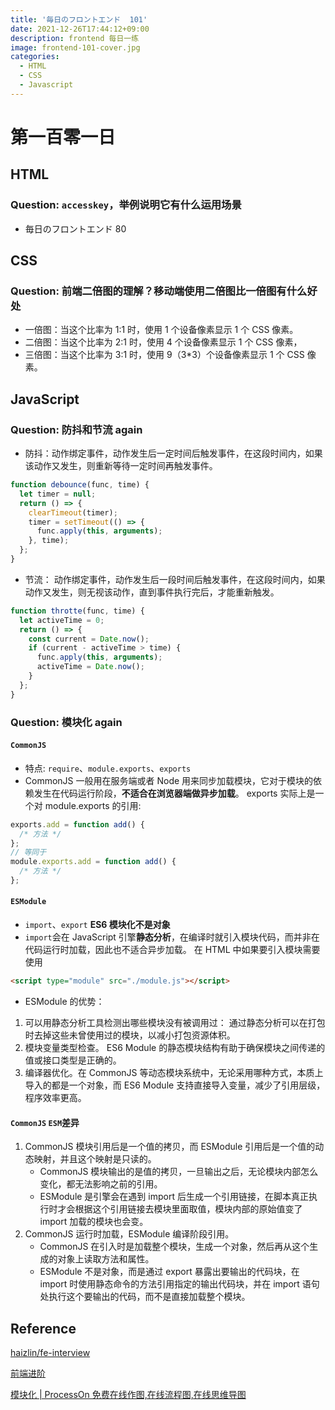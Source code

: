 ```yaml
---
title: '毎日のフロントエンド  101'
date: 2021-12-26T17:44:12+09:00
description: frontend 每日一练
image: frontend-101-cover.jpg
categories:
  - HTML
  - CSS
  - Javascript
---
```


# 第一百零一日

## HTML

### **Question:** `accesskey`，举例说明它有什么运用场景

- 毎日のフロントエンド 80

## CSS

### **Question:** 前端二倍图的理解？移动端使用二倍图比一倍图有什么好处

- 一倍图：当这个比率为 1:1 时，使用 1 个设备像素显示 1 个 CSS 像素。
- 二倍图：当这个比率为 2:1 时，使用 4 个设备像素显示 1 个 CSS 像素，
- 三倍图：当这个比率为 3:1 时，使用 9（3\*3）个设备像素显示 1 个 CSS 像素。

## JavaScript

### **Question:** 防抖和节流 again

- 防抖：动作绑定事件，动作发生后一定时间后触发事件，在这段时间内，如果该动作又发生，则重新等待一定时间再触发事件。

```js
function debounce(func, time) {
  let timer = null;
  return () => {
    clearTimeout(timer);
    timer = setTimeout(() => {
      func.apply(this, arguments);
    }, time);
  };
}
```

- 节流： 动作绑定事件，动作发生后一段时间后触发事件，在这段时间内，如果动作又发生，则无视该动作，直到事件执行完后，才能重新触发。

```js
function throtte(func, time) {
  let activeTime = 0;
  return () => {
    const current = Date.now();
    if (current - activeTime > time) {
      func.apply(this, arguments);
      activeTime = Date.now();
    }
  };
}
```

### **Question:** 模块化 again

#### `CommonJS`

- 特点: `require`、`module.exports`、`exports`
- CommonJS 一般用在服务端或者 Node 用来同步加载模块，它对于模块的依赖发生在代码运行阶段，**不适合在浏览器端做异步加载**。 exports 实际上是一个对 module.exports 的引用:

```js
exports.add = function add() {
  /* 方法 */
};
// 等同于
module.exports.add = function add() {
  /* 方法 */
};
```

#### `ESModule`

- `import`、`export` **ES6 模块化不是对象**
- `import`会在 JavaScript 引擎**静态分析**，在编译时就引入模块代码，而并非在代码运行时加载，因此也不适合异步加载。 在 HTML 中如果要引入模块需要使用

```html
<script type="module" src="./module.js"></script>
```

- ESModule 的优势：

1. 可以用静态分析工具检测出哪些模块没有被调用过： 通过静态分析可以在打包时去掉这些未曾使用过的模块，以减小打包资源体积。
2. 模块变量类型检查。 ES6 Module 的静态模块结构有助于确保模块之间传递的值或接口类型是正确的。
3. 编译器优化。在 CommonJS 等动态模块系统中，无论采用哪种方式，本质上导入的都是一个对象，而 ES6 Module 支持直接导入变量，减少了引用层级，程序效率更高。

#### `CommonJS` `ESM`差异

1. CommonJS 模块引用后是一个值的拷贝，而 ESModule 引用后是一个值的动态映射，并且这个映射是只读的。
   - CommonJS 模块输出的是值的拷贝，一旦输出之后，无论模块内部怎么变化，都无法影响之前的引用。
   - ESModule 是引擎会在遇到 import 后生成一个引用链接，在脚本真正执行时才会根据这个引用链接去模块里面取值，模块内部的原始值变了 import 加载的模块也会变。
2. CommonJS 运行时加载，ESModule 编译阶段引用。
   - CommonJS 在引入时是加载整个模块，生成一个对象，然后再从这个生成的对象上读取方法和属性。
   - ESModule 不是对象，而是通过 export 暴露出要输出的代码块，在 import 时使用静态命令的方法引用指定的输出代码块，并在 import 语句处执行这个要输出的代码，而不是直接加载整个模块。

## Reference

[haizlin/fe-interview](https://github.com/haizlin/fe-interview)

[前端进阶](https://muyiy.cn/)

[模块化 | ProcessOn 免费在线作图,在线流程图,在线思维导图](https://www.processon.com/view/link/5c8409bbe4b02b2ce492286a#map)
